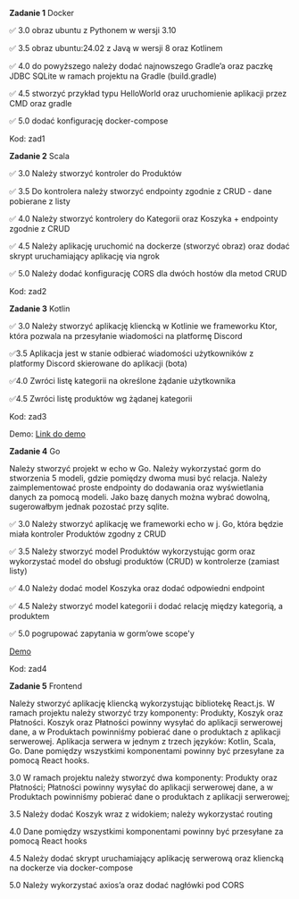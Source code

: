 **Zadanie 1** Docker

:white_check_mark: 3.0 obraz ubuntu z Pythonem w wersji 3.10

:white_check_mark: 3.5 obraz ubuntu:24.02 z Javą w wersji 8 oraz Kotlinem

:white_check_mark: 4.0 do powyższego należy dodać najnowszego Gradle’a oraz paczkę JDBC SQLite w ramach projektu na Gradle (build.gradle)

:white_check_mark: 4.5 stworzyć przykład typu HelloWorld oraz uruchomienie aplikacji przez CMD oraz gradle

:white_check_mark: 5.0 dodać konfigurację docker-compose


Kod: zad1

**Zadanie 2** Scala

:white_check_mark: 3.0 Należy stworzyć kontroler do Produktów

:white_check_mark: 3.5 Do kontrolera należy stworzyć endpointy zgodnie z CRUD - dane pobierane z listy

:white_check_mark: 4.0 Należy stworzyć kontrolery do Kategorii oraz Koszyka + endpointy zgodnie z CRUD

:white_check_mark: 4.5 Należy aplikację uruchomić na dockerze (stworzyć obraz) oraz dodać skrypt uruchamiający aplikację via ngrok

:white_check_mark: 5.0 Należy dodać konfigurację CORS dla dwóch hostów dla metod CRUD

Kod: zad2

**Zadanie 3** Kotlin

:white_check_mark: 3.0 Należy stworzyć aplikację kliencką w Kotlinie we frameworku Ktor, która pozwala na przesyłanie wiadomości na platformę Discord

:white_check_mark:3.5 Aplikacja jest w stanie odbierać wiadomości użytkowników z platformy Discord skierowane do aplikacji (bota)

:white_check_mark:4.0 Zwróci listę kategorii na określone żądanie użytkownika

:white_check_mark:4.5 Zwróci listę produktów wg żądanej kategorii


Kod: zad3

Demo: [Link do demo](https://ujchmura-my.sharepoint.com/:v:/g/personal/s_fortuna_student_uj_edu_pl/EUQRVIBLwcNLjZ4daRnB65MB2fEUOFvOPvtuzgWfEbZ2aw?nav=eyJyZWZlcnJhbEluZm8iOnsicmVmZXJyYWxBcHAiOiJPbmVEcml2ZUZvckJ1c2luZXNzIiwicmVmZXJyYWxBcHBQbGF0Zm9ybSI6IldlYiIsInJlZmVycmFsTW9kZSI6InZpZXciLCJyZWZlcnJhbFZpZXciOiJNeUZpbGVzTGlua0NvcHkifX0&e=h8r3ZI)

**Zadanie 4** Go

Należy stworzyć projekt w echo w Go. Należy wykorzystać gorm do stworzenia 5 modeli, gdzie pomiędzy dwoma musi być relacja. Należy zaimplementować proste endpointy do dodawania oraz wyświetlania danych za pomocą modeli. Jako bazę danych można wybrać dowolną, sugerowałbym jednak pozostać przy sqlite.

:white_check_mark: 3.0 Należy stworzyć aplikację we frameworki echo w j. Go, która będzie miała kontroler Produktów zgodny z CRUD

:white_check_mark: 3.5 Należy stworzyć model Produktów wykorzystując gorm oraz wykorzystać model do obsługi produktów (CRUD) w kontrolerze (zamiast listy)

:white_check_mark: 4.0 Należy dodać model Koszyka oraz dodać odpowiedni endpoint

:white_check_mark: 4.5 Należy stworzyć model kategorii i dodać relację między kategorią, a produktem

:white_check_mark: 5.0 pogrupować zapytania w gorm’owe scope'y

[Demo](https://ujchmura-my.sharepoint.com/:v:/g/personal/s_fortuna_student_uj_edu_pl/EbjXWq7gxX9KpdlwSgexzooBi22SEzrOUdm0y2m8J1Wwvw?nav=eyJyZWZlcnJhbEluZm8iOnsicmVmZXJyYWxBcHAiOiJPbmVEcml2ZUZvckJ1c2luZXNzIiwicmVmZXJyYWxBcHBQbGF0Zm9ybSI6IldlYiIsInJlZmVycmFsTW9kZSI6InZpZXciLCJyZWZlcnJhbFZpZXciOiJNeUZpbGVzTGlua0NvcHkifX0&e=wYsLtC)

Kod: zad4

**Zadanie 5** Frontend

Należy stworzyć aplikację kliencką wykorzystując bibliotekę React.js.
W ramach projektu należy stworzyć trzy komponenty: Produkty, Koszyk oraz Płatności. Koszyk oraz Płatności powinny wysyłać do aplikacji serwerowej dane, a w Produktach powinniśmy pobierać dane o produktach z aplikacji serwerowej. Aplikacja serwera w jednym z trzech języków:
Kotlin, Scala, Go. Dane pomiędzy wszystkimi komponentami powinny być przesyłane za pomocą React hooks.

3.0 W ramach projektu należy stworzyć dwa komponenty: Produkty oraz Płatności; Płatności powinny wysyłać do aplikacji serwerowej dane, a w Produktach powinniśmy pobierać dane o produktach z aplikacji serwerowej;

3.5 Należy dodać Koszyk wraz z widokiem; należy wykorzystać routing

4.0 Dane pomiędzy wszystkimi komponentami powinny być przesyłane za pomocą React hooks

4.5 Należy dodać skrypt uruchamiający aplikację serwerową oraz kliencką na dockerze via docker-compose

5.0 Należy wykorzystać axios’a oraz dodać nagłówki pod CORS
